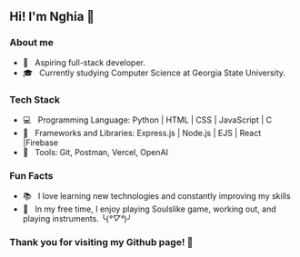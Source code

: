 <h2> Hi! I'm Nghia 👋 </h2>

<h3> About me </h3>

- 🌱 &nbsp; Aspiring full-stack developer.
- 🎓 &nbsp; Currently studying Computer Science at Georgia State University.

<h3> Tech Stack </h3>

- 💻 &nbsp; Programming Language: Python | HTML | CSS | JavaScript | C
- 💾 &nbsp; Frameworks and Libraries: Express.js | Node.js | EJS | React |Firebase
- 🔧 &nbsp; Tools: Git, Postman, Vercel, OpenAI

<h3> Fun Facts </h3>

- 📚 &nbsp; I love learning new technologies and constantly improving my skills
- 🧩 &nbsp; In my free time, I enjoy playing Soulslike game, working out, and playing instruments. ╰(*°▽°*)╯

<h3> Thank you for visiting my Github page! 👋 </h3>
